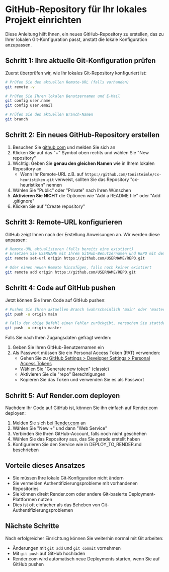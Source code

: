 # GitHub-Repository für Ihr lokales Projekt einrichten

Diese Anleitung hilft Ihnen, ein neues GitHub-Repository zu erstellen, das zu Ihrer lokalen Git-Konfiguration passt, anstatt die lokale Konfiguration anzupassen.

## Schritt 1: Ihre aktuelle Git-Konfiguration prüfen

Zuerst überprüfen wir, wie Ihr lokales Git-Repository konfiguriert ist:

```bash
# Prüfen Sie den aktuellen Remote-URL (falls vorhanden)
git remote -v

# Prüfen Sie Ihren lokalen Benutzernamen und E-Mail
git config user.name
git config user.email

# Prüfen Sie den aktuellen Branch-Namen
git branch
```

## Schritt 2: Ein neues GitHub-Repository erstellen

1. Besuchen Sie [github.com](https://github.com) und melden Sie sich an
2. Klicken Sie auf das "+" Symbol oben rechts und wählen Sie "New repository"
3. Wichtig: Geben Sie **genau den gleichen Namen** wie in Ihrem lokalen Repository an
   - Wenn Ihr Remote-URL z.B. auf `https://github.com/tonisteimle/cx-heuristiken.git` verweist, 
     sollten Sie das Repository "cx-heuristiken" nennen
4. Wählen Sie "Public" oder "Private" nach Ihren Wünschen
5. **Aktivieren Sie NICHT** die Optionen wie "Add a README file" oder "Add .gitignore"
6. Klicken Sie auf "Create repository"

## Schritt 3: Remote-URL konfigurieren

GitHub zeigt Ihnen nach der Erstellung Anweisungen an. Wir werden diese anpassen:

```bash
# Remote-URL aktualisieren (falls bereits eine existiert)
# Ersetzen Sie USERNAME mit Ihrem GitHub-Benutzernamen und REPO mit dem Repo-Namen
git remote set-url origin https://github.com/USERNAME/REPO.git

# Oder einen neuen Remote hinzufügen, falls noch keiner existiert
git remote add origin https://github.com/USERNAME/REPO.git
```

## Schritt 4: Code auf GitHub pushen

Jetzt können Sie Ihren Code auf GitHub pushen:

```bash
# Pushen Sie Ihren aktuellen Branch (wahrscheinlich 'main' oder 'master')
git push -u origin main

# Falls der obige Befehl einen Fehler zurückgibt, versuchen Sie stattdessen:
git push -u origin master
```

Falls Sie nach Ihren Zugangsdaten gefragt werden:
1. Geben Sie Ihren GitHub-Benutzernamen ein
2. Als Passwort müssen Sie ein Personal Access Token (PAT) verwenden:
   - Gehen Sie zu [GitHub Settings > Developer Settings > Personal Access Tokens](https://github.com/settings/tokens)
   - Wählen Sie "Generate new token" (classic)
   - Aktivieren Sie die "repo" Berechtigungen
   - Kopieren Sie das Token und verwenden Sie es als Passwort

## Schritt 5: Auf Render.com deployen

Nachdem Ihr Code auf GitHub ist, können Sie ihn einfach auf Render.com deployen:

1. Melden Sie sich bei [Render.com](https://render.com) an
2. Wählen Sie "New +" und dann "Web Service"
3. Verbinden Sie Ihren GitHub-Account, falls noch nicht geschehen
4. Wählen Sie das Repository aus, das Sie gerade erstellt haben
5. Konfigurieren Sie den Service wie in DEPLOY_TO_RENDER.md beschrieben

## Vorteile dieses Ansatzes

- Sie müssen Ihre lokale Git-Konfiguration nicht ändern
- Sie vermeiden Authentifizierungsprobleme mit vorhandenen Repositories
- Sie können direkt Render.com oder andere Git-basierte Deployment-Plattformen nutzen
- Dies ist oft einfacher als das Beheben von Git-Authentifizierungsproblemen

## Nächste Schritte

Nach erfolgreicher Einrichtung können Sie weiterhin normal mit Git arbeiten:
- Änderungen mit `git add` und `git commit` vornehmen
- Mit `git push` auf GitHub hochladen
- Render.com wird automatisch neue Deployments starten, wenn Sie auf GitHub pushen
